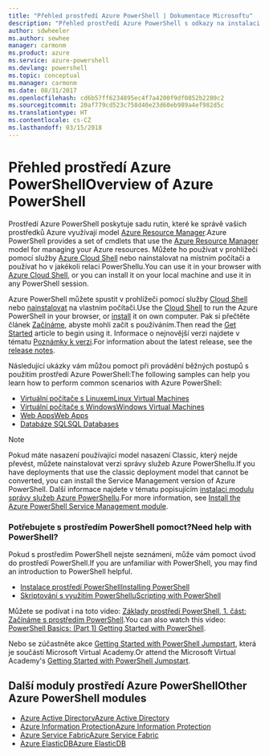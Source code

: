```yaml
---
title: "Přehled prostředí Azure PowerShell | Dokumentace Microsoftu"
description: "Přehled prostředí Azure PowerShell s odkazy na instalaci a konfiguraci."
author: sdwheeler
ms.author: sewhee
manager: carmonm
ms.product: azure
ms.service: azure-powershell
ms.devlang: powershell
ms.topic: conceptual
ms.manager: carmonm
ms.date: 08/31/2017
ms.openlocfilehash: cd6b57ff6234895ec4f7a4200f9df0852b2280c2
ms.sourcegitcommit: 20af779cd523c758d40e23d60eb989a4ef982d5c
ms.translationtype: HT
ms.contentlocale: cs-CZ
ms.lasthandoff: 03/15/2018
---
```

# <a name="overview-of-azure-powershell"></a><span data-ttu-id="b148f-103">Přehled prostředí Azure PowerShell</span><span class="sxs-lookup"><span data-stu-id="b148f-103">Overview of Azure PowerShell</span></span>

<span data-ttu-id="b148f-104">Prostředí Azure PowerShell poskytuje sadu rutin, které ke správě vašich prostředků Azure využívají model [Azure Resource Manager](/azure/azure-resource-manager/resource-group-overview).</span><span class="sxs-lookup"><span data-stu-id="b148f-104">Azure PowerShell provides a set of cmdlets that use the [Azure Resource Manager](/azure/azure-resource-manager/resource-group-overview) model for managing your Azure resources.</span></span> <span data-ttu-id="b148f-105">Můžete ho používat v prohlížeči pomocí služby [Azure Cloud Shell](/azure/cloud-shell/overview) nebo nainstalovat na místním počítači a používat ho v jakékoli relaci PowerShellu.</span><span class="sxs-lookup"><span data-stu-id="b148f-105">You can use it in your browser with [Azure Cloud Shell](/azure/cloud-shell/overview), or you can install it on your local machine and use it in any PowerShell session.</span></span>

<span data-ttu-id="b148f-106">Azure PowerShell můžete spustit v prohlížeči pomocí služby [Cloud Shell](/azure/cloud-shell/overview) nebo [nainstalovat](install-azurerm-ps.md) na vlastním počítači.</span><span class="sxs-lookup"><span data-stu-id="b148f-106">Use the [Cloud Shell](/azure/cloud-shell/overview) to run the Azure PowerShell in your browser, or [install](install-azurerm-ps.md) it on own computer.</span></span> <span data-ttu-id="b148f-107">Pak si přečtěte článek [Začínáme](get-started-azureps.md), abyste mohli začít s používáním.</span><span class="sxs-lookup"><span data-stu-id="b148f-107">Then read the [Get Started](get-started-azureps.md) article to begin using it.</span></span> <span data-ttu-id="b148f-108">Informace o nejnovější verzi najdete v tématu [Poznámky k verzi](release-notes-azureps.md).</span><span class="sxs-lookup"><span data-stu-id="b148f-108">For information about the latest release, see the [release notes](release-notes-azureps.md).</span></span>

<span data-ttu-id="b148f-109">Následující ukázky vám můžou pomoct při provádění běžných postupů s použitím prostředí Azure PowerShell:</span><span class="sxs-lookup"><span data-stu-id="b148f-109">The following samples can help you learn how to perform common scenarios with Azure PowerShell:</span></span>

* [<span data-ttu-id="b148f-110">Virtuální počítače s Linuxem</span><span class="sxs-lookup"><span data-stu-id="b148f-110">Linux Virtual Machines</span></span>](/azure/virtual-machines/virtual-machines-linux-powershell-samples?toc=/powershell/azure/toc.json)
* [<span data-ttu-id="b148f-111">Virtuální počítače s Windows</span><span class="sxs-lookup"><span data-stu-id="b148f-111">Windows Virtual Machines</span></span>](/azure/virtual-machines/virtual-machines-windows-powershell-samples?toc=/powershell/azure/toc.json)
* [<span data-ttu-id="b148f-112">Web Apps</span><span class="sxs-lookup"><span data-stu-id="b148f-112">Web Apps</span></span>](/azure/app-service-web/app-service-powershell-samples?toc=/powershell/azure/toc.json)
* [<span data-ttu-id="b148f-113">Databáze SQL</span><span class="sxs-lookup"><span data-stu-id="b148f-113">SQL Databases</span></span>](/azure/sql-database/sql-database-powershell-samples?toc=/powershell/azure/toc.json)

> [!NOTE]
> <span data-ttu-id="b148f-114">Pokud máte nasazení používající model nasazení Classic, který nejde převést, můžete nainstalovat verzi správy služeb Azure PowerShellu.</span><span class="sxs-lookup"><span data-stu-id="b148f-114">If you have deployments that use the classic deployment model that cannot be converted, you can install the Service Management version of Azure PowerShell.</span></span> <span data-ttu-id="b148f-115">Další informace najdete v tématu popisujícím [instalaci modulu správy služeb Azure PowerShellu](/powershell/azure/servicemanagement/install-azure-ps).</span><span class="sxs-lookup"><span data-stu-id="b148f-115">For more information, see [Install the Azure PowerShell Service Management module](/powershell/azure/servicemanagement/install-azure-ps).</span></span>


### <a name="need-help-with-powershell"></a><span data-ttu-id="b148f-116">Potřebujete s prostředím PowerShell pomoct?</span><span class="sxs-lookup"><span data-stu-id="b148f-116">Need help with PowerShell?</span></span>

<span data-ttu-id="b148f-117">Pokud s prostředím PowerShell nejste seznámeni, může vám pomoct úvod do prostředí PowerShell.</span><span class="sxs-lookup"><span data-stu-id="b148f-117">If you are unfamiliar with PowerShell, you may find an introduction to PowerShell helpful.</span></span>

* [<span data-ttu-id="b148f-118">Instalace prostředí PowerShell</span><span class="sxs-lookup"><span data-stu-id="b148f-118">Installing PowerShell</span></span>](/powershell/scripting/installing-windows-powershell)
* [<span data-ttu-id="b148f-119">Skriptování s využitím PowerShellu</span><span class="sxs-lookup"><span data-stu-id="b148f-119">Scripting with PowerShell</span></span>](/powershell/scripting/scripting-with-windows-powershell)

<span data-ttu-id="b148f-120">Můžete se podívat i na toto video: [Základy prostředí PowerShell, 1. část: Začínáme s prostředím PowerShell](https://channel9.msdn.com/Blogs/Taste-of-Premier/PowerShellBasicsPart1).</span><span class="sxs-lookup"><span data-stu-id="b148f-120">You can also watch this video: [PowerShell Basics: (Part 1) Getting Started with PowerShell](https://channel9.msdn.com/Blogs/Taste-of-Premier/PowerShellBasicsPart1).</span></span>

<span data-ttu-id="b148f-121">Nebo se zúčastněte akce [Getting Started with PowerShell Jumpstart](https://mva.microsoft.com/liveevents/powershell-jumpstart), která je součástí Microsoft Virtual Academy.</span><span class="sxs-lookup"><span data-stu-id="b148f-121">Or attend the Microsoft Virtual Academy's [Getting Started with PowerShell Jumpstart](https://mva.microsoft.com/liveevents/powershell-jumpstart).</span></span>

## <a name="other-azure-powershell-modules"></a><span data-ttu-id="b148f-122">Další moduly prostředí Azure PowerShell</span><span class="sxs-lookup"><span data-stu-id="b148f-122">Other Azure PowerShell modules</span></span>

* [<span data-ttu-id="b148f-123">Azure Active Directory</span><span class="sxs-lookup"><span data-stu-id="b148f-123">Azure Active Directory</span></span>](/powershell/azure/active-directory/)
* [<span data-ttu-id="b148f-124">Azure Information Protection</span><span class="sxs-lookup"><span data-stu-id="b148f-124">Azure Information Protection</span></span>](/powershell/azure/aip/)
* [<span data-ttu-id="b148f-125">Azure Service Fabric</span><span class="sxs-lookup"><span data-stu-id="b148f-125">Azure Service Fabric</span></span>](/powershell/azure/service-fabric/)
* [<span data-ttu-id="b148f-126">Azure ElasticDB</span><span class="sxs-lookup"><span data-stu-id="b148f-126">Azure ElasticDB</span></span>](/powershell/azure/elasticdbjobs/)
